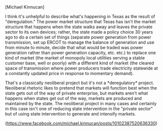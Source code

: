 

[Michael Kinnucan]

I think it's unhelpful to describe what's happening in Texas as the result of "deregulation." The power market structure that Texas has isn't the market structure that happens when the state walks away and leaves the private sector to its own devices; rather, the state made a policy choice 30 years ago to do a certain set of things (separate power generation from power transmission, set up ERCOT to manage the balance of generation and use from minute to minute, decide that what would be traded was power generation rather than power generation capacity, etc. etc.) to replace one kind of market (the market of monopoly local utilities serving a stable customer base, well or poorly) with a different kind of market (the cleared space of transmission where power producers trade electricity statewide at a constantly updated price in response to momentary demand).

That's a classically neoliberal project but it's not a \*deregulatory\* project. Neoliberal rhetoric likes to pretend that markets will function best when the state gets out of the way of private enterprise, but markets aren't what happens when states get out of the way, markets are produced and maintained by the state. The neoliberal project in many cases and certainly in this case isn't one of reducing state intervention in the "private sector" but of using state intervention to generate and intensify markets.


(https://www.facebook.com/michael.kinnucan/posts/10102387520636330)